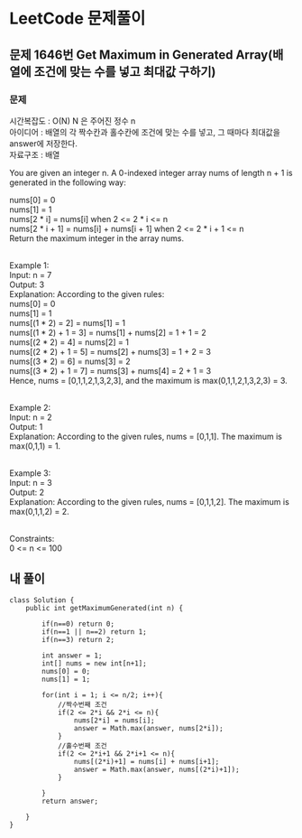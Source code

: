 # LeetCode 문제풀이

## 문제 1646번 Get Maximum in Generated Array(배열에 조건에 맞는 수를 넣고 최대값 구하기)

### 문제<br>
시간복잡도 : O(N) N 은 주어진 정수 n<br>
아이디어 : 배열의 각 짝수칸과 홀수칸에 조건에 맞는 수를 넣고, 그 때마다 최대값을 answer에 저장한다.<br>
자료구조 : 배열<br>

You are given an integer n. A 0-indexed integer array nums of length n + 1 is generated in the following way:

nums[0] = 0<br>
nums[1] = 1<br>
nums[2 * i] = nums[i] when 2 <= 2 * i <= n<br>
nums[2 * i + 1] = nums[i] + nums[i + 1] when 2 <= 2 * i + 1 <= n<br>
Return the maximum integer in the array nums​​​.<br><br>

Example 1:<br>
Input: n = 7<br>
Output: 3<br>
Explanation: According to the given rules:<br>
  nums[0] = 0<br>
  nums[1] = 1<br>
  nums[(1 * 2) = 2] = nums[1] = 1<br>
  nums[(1 * 2) + 1 = 3] = nums[1] + nums[2] = 1 + 1 = 2<br>
  nums[(2 * 2) = 4] = nums[2] = 1<br>
  nums[(2 * 2) + 1 = 5] = nums[2] + nums[3] = 1 + 2 = 3<br>
  nums[(3 * 2) = 6] = nums[3] = 2<br>
  nums[(3 * 2) + 1 = 7] = nums[3] + nums[4] = 2 + 1 = 3<br>
Hence, nums = [0,1,1,2,1,3,2,3], and the maximum is max(0,1,1,2,1,3,2,3) = 3.<br><br>

Example 2:<br>
Input: n = 2<br>
Output: 1<br>
Explanation: According to the given rules, nums = [0,1,1]. The maximum is max(0,1,1) = 1.<br><br>

Example 3:<br>
Input: n = 3<br>
Output: 2<br>
Explanation: According to the given rules, nums = [0,1,1,2]. The maximum is max(0,1,1,2) = 2.<br><br>
 
Constraints:<br>
0 <= n <= 100<br>

## 내 풀이
```
class Solution {
    public int getMaximumGenerated(int n) {

        if(n==0) return 0;
        if(n==1 || n==2) return 1;
        if(n==3) return 2;

        int answer = 1;
        int[] nums = new int[n+1];
        nums[0] = 0;
        nums[1] = 1;

        for(int i = 1; i <= n/2; i++){
            //짝수번째 조건
            if(2 <= 2*i && 2*i <= n){
                nums[2*i] = nums[i];
                answer = Math.max(answer, nums[2*i]);
            }
            //홀수번째 조건
            if(2 <= 2*i+1 && 2*i+1 <= n){
                nums[(2*i)+1] = nums[i] + nums[i+1];
                answer = Math.max(answer, nums[(2*i)+1]);
            }

        }
        return answer;

    }
}
```